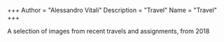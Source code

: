 +++
Author = "Alessandro Vitali"
Description = "Travel"
Name = "Travel"
+++

A selection of images from recent travels and assignments, from 2018 